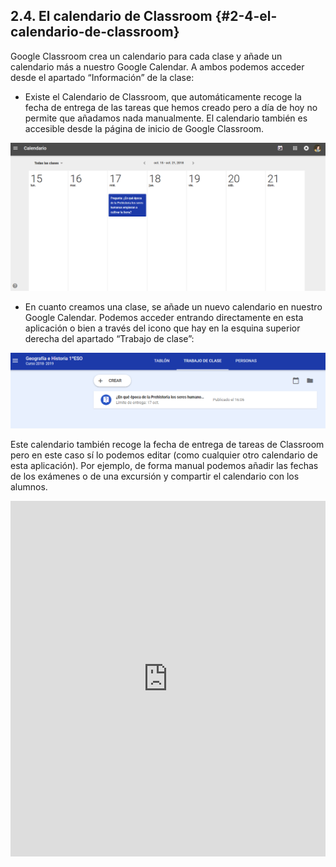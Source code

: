 ## 2.4\. El calendario de Classroom {#2-4-el-calendario-de-classroom}

Google Classroom crea un calendario para cada clase y añade un calendario más a nuestro Google Calendar. A ambos podemos acceder desde el apartado “Información” de la clase:

*   Existe el Calendario de Classroom, que automáticamente recoge la fecha de entrega de las tareas que hemos creado pero a día de hoy no permite que añadamos nada manualmente. El calendario también es accesible desde la página de inicio de Google Classroom.

![](../images/image5.png)

*   En cuanto creamos una clase, se añade un nuevo calendario en nuestro Google Calendar. Podemos acceder entrando directamente en esta aplicación o bien a través del icono que hay en la esquina superior derecha del apartado “Trabajo de clase”:

![](../images/image7.png) 

Este calendario también recoge la fecha de entrega de tareas de Classroom pero en este caso sí lo podemos editar (como cualquier otro calendario de esta aplicación). Por ejemplo, de forma manual podemos añadir las fechas de los exámenes o de una excursión y compartir el calendario con los alumnos.

<iframe src="https://docs.google.com/presentation/d/e/2PACX-1vSHFhgw7kmMjg32gWYswNe6g0b79VnmvCsbUruolVzbt544XMSGjyasSU-XYV05wQNRdCqL69I_euM6/embed?start=false&loop=false&delayms=3000" frameborder="0" width="100%" height="569" allowfullscreen="true" mozallowfullscreen="true" webkitallowfullscreen="true"></iframe>
